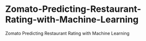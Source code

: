 # Zomato-Predicting-Restaurant-Rating-with-Machine-Learning
Zomato Predicting Restaurant Rating with Machine Learning

